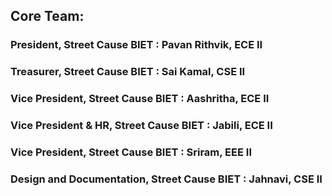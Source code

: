 ## Core Team:

### President, Street Cause BIET : Pavan Rithvik, ECE II

### Treasurer, Street Cause BIET : Sai Kamal, CSE II

### Vice President, Street Cause BIET : Aashritha, ECE II

### Vice President & HR, Street Cause BIET : Jabili, ECE II

### Vice President, Street Cause BIET : Sriram, EEE II

### Design and Documentation, Street Cause BIET : Jahnavi, CSE II
